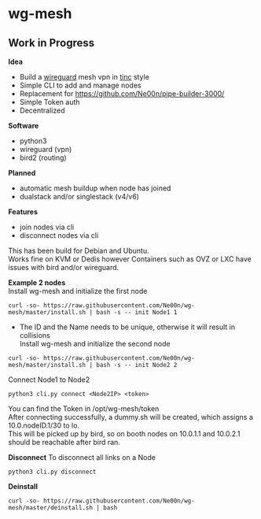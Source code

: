 # wg-mesh
## Work in Progress

**Idea**<br />
- Build a [wireguard](https://www.wireguard.com/) mesh vpn in [tinc](https://www.tinc-vpn.org/) style
- Simple CLI to add and manage nodes
- Replacement for https://github.com/Ne00n/pipe-builder-3000/
- Simple Token auth
- Decentralized

**Software**<br />
- python3
- wireguard (vpn)
- bird2 (routing)

**Planned**<br />
- automatic mesh buildup when node has joined
- dualstack and/or singlestack (v4/v6)

**Features**<br />
- join nodes via cli
- disconnect nodes via cli

This has been build for Debian and Ubuntu.<br>
Works fine on KVM or Dedis however Containers such as OVZ or LXC have issues with bird and/or wireguard.<br>

**Example 2 nodes**<br />
Install wg-mesh and initialize the first node<br>
```
curl -so- https://raw.githubusercontent.com/Ne00n/wg-mesh/master/install.sh | bash -s -- init Node1 1
```
- The ID and the Name needs to be unique, otherwise it will result in collisions<br>
Install wg-mesh and initialize the second node<br>
```
curl -so- https://raw.githubusercontent.com/Ne00n/wg-mesh/master/install.sh | bash -s -- init Node2 2
```
Connect Node1 to Node2
```
python3 cli.py connect <Node2IP> <token>
```
You can find the Token in /opt/wg-mesh/token<br>
After connecting successfully, a dummy.sh will be created, which assigns a 10.0.nodeID.1/30 to lo.<br>
This will be picked up by bird, so on booth nodes on 10.0.1.1 and 10.0.2.1 should be reachable after bird ran.<br>

**Disconnect**
To disconnect all links on a Node
```
python3 cli.py disconnect
```

**Deinstall**
```
curl -so- https://raw.githubusercontent.com/Ne00n/wg-mesh/master/deinstall.sh | bash
```
